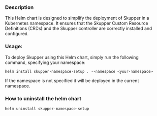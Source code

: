 ### Description

This Helm chart is designed to simplify the deployment of Skupper in a Kubernetes namespace. 
It ensures that the Skupper Custom Resource Definitions (CRDs) and the Skupper controller 
are correctly installed and configured.

### Usage:
To deploy Skupper using this Helm chart, simply run the following command, specifying your 
namespace:

```
helm install skupper-namespace-setup . --namespace <your-namespace>
```

If the namespace is not specified it will be deployed in the current namespace.

### How to uninstall the helm chart
```
helm uninstall skupper-namespace-setup
``` 